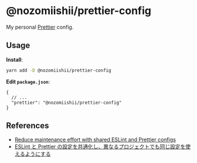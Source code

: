 # @nozomiishii/prettier-config

My personal [Prettier](https://prettier.io) config.

## Usage

**Install**:

```bash
yarn add -D @nozomiishii/prettier-config
```

**Edit `package.json`**:

```jsonc
{
  // ...
  "prettier": "@nozomiishii/prettier-config"
}
```

## References

- [Reduce maintenance effort with shared ESLint and Prettier configs](https://blog.logrocket.com/reduce-effort-shared-eslint-prettier-configs/)
- [ESLint と Prettier の設定を共通化し、異なるプロジェクトでも同じ設定を使えるようにする](https://blog.35d.jp/2020-12-23-eslint-prettier-shareable-config)
